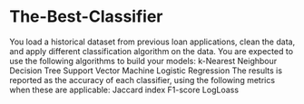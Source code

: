 # The-Best-Classifier
You load a historical dataset from previous loan applications, clean the data, and apply different classification algorithm on the data. You are expected to use the following algorithms to build your models: k-Nearest Neighbour Decision Tree Support Vector Machine Logistic Regression The results is reported as the accuracy of each classifier, using the following metrics when these are applicable: Jaccard index F1-score LogLoass
